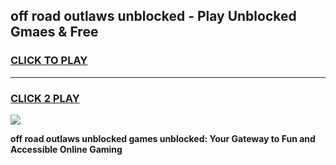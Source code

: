 
## off road outlaws unblocked - Play Unblocked Gmaes & Free
<h3>
<a href="https://news.freeplayer.one?title=off_road_outlaws_unblocked&ref=16F">CLICK TO PLAY</a></h3>
<hr>

<h3>
<a href="https://news.freeplayer.one?title=off_road_outlaws_unblocked&ref=16F">CLICK 2 PLAY</a>
  
</h3>

<a href="https://news.freeplayer.one?title=off_road_outlaws_unblocked&ref=16F/"><img src="https://clearcache.store/games.png"></a>


**off road outlaws unblocked games unblocked: Your Gateway to Fun and Accessible Online Gaming**

